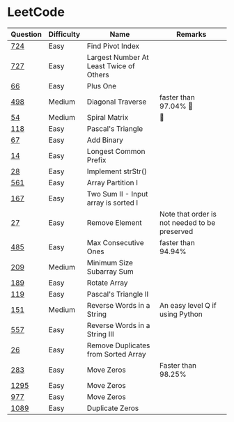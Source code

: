 # LeetCode

| Question                                                                               | Difficulty | Name                                    | Remarks                                       |
| -------------------------------------------------------------------------------------- | ---------- | --------------------------------------- | --------------------------------------------- |
| [724](https://leetcode.com/problems/find-pivot-index/)                                 | Easy       | Find Pivot Index                        |                                               |
| [727](https://leetcode.com/problems/largest-number-at-least-twice-of-others/solution/) | Easy       | Largest Number At Least Twice of Others |                                               |
| [66](https://leetcode.com/problems/plus-one/)                                          | Easy       | Plus One                                |                                               |
| [498](https://leetcode.com/problems/diagonal-traverse/)                                | Medium     | Diagonal Traverse                       | faster than 97.04% 🔁                          |
| [54](https://leetcode.com/problems/spiral-matrix/)                                     | Medium     | Spiral Matrix                           | 🔁                                             |
| [118](https://leetcode.com/problems/pascals-triangle/)                                 | Easy       | Pascal's Triangle                       |                                               |
| [67](https://leetcode.com/problems/add-binary/)                                        | Easy       | Add Binary                              |                                               |
| [14](https://leetcode.com/problems/longest-common-prefix/)                             | Easy       | Longest Common Prefix                   |                                               |
| [28](https://leetcode.com/problems/implement-strstr/)                                  | Easy       | Implement strStr()                      |                                               |
| [561](https://leetcode.com/problems/array-partition-i/)                                | Easy       | Array Partition I                       |                                               |
| [167](https://leetcode.com/problems/two-sum-ii-input-array-is-sorted/)                 | Easy       | Two Sum II - Input array is sorted I    |                                               |
| [27](https://leetcode.com/problems/remove-element/)                                    | Easy       | Remove Element                          | Note that order is not needed to be preserved |
| [485](https://leetcode.com/problems/max-consecutive-ones/)                             | Easy       | Max Consecutive Ones                    | faster than 94.94%                            |
| [209](https://leetcode.com/problems/minimum-size-subarray-sum/)                        | Medium     | Minimum Size Subarray Sum               |                                               |
| [189](https://leetcode.com/problems/rotate-array/)                                     | Easy       | Rotate Array                            |                                               |
| [119](https://leetcode.com/problems/pascals-triangle-ii/)                              | Easy       | Pascal's Triangle II                    |                                               |
| [151](https://leetcode.com/problems/reverse-words-in-a-string/)                        | Medium     | Reverse Words in a String               | An easy level Q if using Python               |
| [557](https://leetcode.com/problems/reverse-words-in-a-string-iii/)                    | Easy       | Reverse Words in a String III           |                                               |
| [26](https://leetcode.com/problems/remove-duplicates-from-sorted-array/)               | Easy       | Remove Duplicates from Sorted Array     |                                               |
| [283](https://leetcode.com/problems/move-zeroes/)                                      | Easy       | Move Zeros                              | Faster than 98.25%                            |
| [1295](https://leetcode.com/problems/find-numbers-with-even-number-of-digits/)         | Easy       | Move Zeros                              |                                               |
| [977](https://leetcode.com/problems/squares-of-a-sorted-array/)                        | Easy       | Move Zeros                              |                                               |
| [1089](https://leetcode.com/problems/duplicate-zeros/)                                 | Easy       | Duplicate Zeros                         |                                               |
